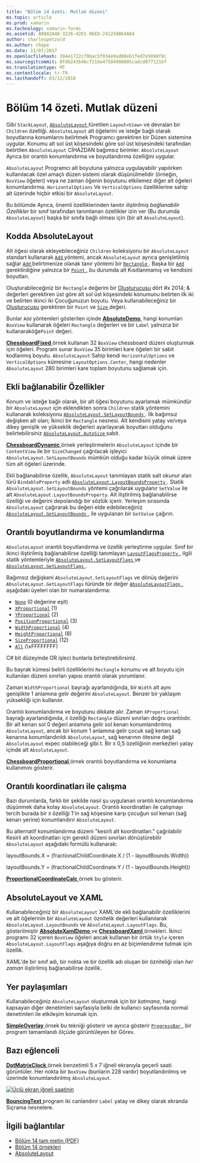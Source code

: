 ```yaml
---
title: "Bölüm 14 özeti. Mutlak düzeni"
ms.topic: article
ms.prod: xamarin
ms.technology: xamarin-forms
ms.assetid: 88882A48-3226-42D1-96ED-241250B64A84
author: charlespetzold
ms.author: chape
ms.date: 11/07/2017
ms.openlocfilehash: 394e1722c79bac5f034e9ad88eb1fed7e5090f8c
ms.sourcegitcommit: 0fdb243b46cf21be47584900805cadcd077121bf
ms.translationtype: MT
ms.contentlocale: tr-TR
ms.lasthandoff: 03/12/2018
---
```

# <a name="summary-of-chapter-14-absolute-layout"></a>Bölüm 14 özeti. Mutlak düzeni

Gibi `StackLayout`, [ `AbsoluteLayout` ](https://developer.xamarin.com/api/type/Xamarin.Forms.AbsoluteLayout/) türetilen `Layout<View>` ve devralan bir `Children` özelliği. `AbsoluteLayout` alt öğelerini ve isteğe bağlı olarak boyutlarına konumlarını belirtmek Programcı gerektiren bir Düzen sistemine uygular. Konumu alt sol üst köşesindeki göre sol üst köşesindeki tarafından belirtilen `AbsoluteLayout` CİHAZDAN bağımsız birimler. `AbsoluteLayout` Ayrıca bir orantılı konumlandırma ve boyutlandırma özelliğini uygular.

`AbsoluteLayout` Programcı alt boyutuna yalnızca uygulayabilir yapılırken kullanılacak özel amaçlı düzen sistemi olarak düşünülmelidir (örneğin, `BoxView` öğeleri) veya ne zaman öğenin boyutunu etkilemez diğer alt öğeleri konumlandırma. `HorizontalOptions` Ve `VerticalOptions` özelliklerine sahip alt üzerinde hiçbir etkisi bir `AbsoluteLayout`.

Bu bölümde Ayrıca, önemli özelliklerinden tanıtır *iliştirilmiş bağlanabilir Özellikler* bir sınıf tarafından tanımlanan özellikler izin ver (Bu durumda `AbsoluteLayout`) başka bir sınıfa bağlı olması için (bir alt `AbsoluteLayout`).

## <a name="absolutelayout-in-code"></a>Kodda AbsoluteLayout

Alt öğesi olarak ekleyebileceğiniz `Children` koleksiyonu bir `AbsoluteLayout` standart kullanarak [ `Add` ](https://developer.xamarin.com/api/member/System.Collections.Generic.ICollection%3CT%3E.Add/p/T/) yöntemi, ancak `AbsoluteLayout` ayrıca genişletilmiş sağlar [ `Add` ](https://developer.xamarin.com/api/member/Xamarin.Forms.AbsoluteLayout+IAbsoluteList%3CT%3E.Add/p/Xamarin.Forms.View/Xamarin.Forms.Rectangle/Xamarin.Forms.AbsoluteLayoutFlags/) belirtmenize olanak tanır yöntemi bir [ `Rectangle` ](https://developer.xamarin.com/api/type/Xamarin.Forms.Rectangle/). Başka bir [ `Add` ](https://developer.xamarin.com/api/member/Xamarin.Forms.AbsoluteLayout+IAbsoluteList%3CT%3E.Add/p/Xamarin.Forms.View/Xamarin.Forms.Point/) gerektirdiğine yalnızca bir [ `Point` ](https://developer.xamarin.com/api/type/Xamarin.Forms.Point/), bu durumda alt Kısıtlanmamış ve kendisini boyutları.

Oluşturabileceğiniz bir `Rectangle` değerini bir [Oluşturucusu](https://developer.xamarin.com/api/constructor/Xamarin.Forms.Rectangle.Rectangle/p/System.Double/System.Double/System.Double/System.Double/) dört #x 2014; & değerleri gerektiren üst göre alt sol üst köşesindeki konumunu belirten ilk iki ve belirten ikinci iki Çocuğunuzun boyutu. Veya kullanabileceğiniz bir [Oluşturucusu](https://developer.xamarin.com/api/constructor/Xamarin.Forms.Rectangle.Rectangle/p/Xamarin.Forms.Point/Xamarin.Forms.Size/) gerektiren bir `Point` ve [ `Size` ](https://developer.xamarin.com/api/type/Xamarin.Forms.Size/) değeri.

Bunlar `Add` yöntemleri gösterilen içinde [ **AbsoluteDemo**](https://github.com/xamarin/xamarin-forms-book-samples/tree/master/Chapter14/AbsoluteDemo), hangi konumları `BoxView` kullanarak öğeleri `Rectangle` değerleri ve bir `Label` yalnızca bir kullanaraköğe`Point` değeri.

[ **ChessboardFixed** ](https://github.com/xamarin/xamarin-forms-book-samples/tree/master/Chapter14/ChessboardFixed) örnek kullanan 32 `BoxView` chessboard düzeni oluşturmak için öğeleri. Program sunar `BoxView` 35 birimleri kare öğeleri bir sabit kodlanmış boyutu. `AbsoluteLayout` Sahip kendi `HorizontalOptions` ve `VerticalOptions` kümesine `LayoutOptions.Center`, hangi nedenler `AbsoluteLayout` 280 birimleri kare toplam boyutunu sağlamak için.

## <a name="attached-bindable-properties"></a>Ekli bağlanabilir Özellikler

Konum ve isteğe bağlı olarak, bir alt öğesi boyutunu ayarlamak mümkündür bir `AbsoluteLayout` için eklendikten sonra `Children` statik yöntemini kullanarak koleksiyonu [ `AbsoluteLayout.SetLayoutBounds` ](https://developer.xamarin.com/api/member/Xamarin.Forms.AbsoluteLayout.SetLayoutBounds/p/Xamarin.Forms.BindableObject/Xamarin.Forms.Rectangle/). İlk bağımsız değişken alt olan; İkinci bir `Rectangle` nesnesi. Alt kendisini yatay ve/veya dikey genişlik ve yükseklik değerleri ayarlayarak boyutları olduğunu belirtebilirsiniz [ `AbsoluteLayout.AutoSize` ](https://developer.xamarin.com/api/property/Xamarin.Forms.AbsoluteLayout.AutoSize/) sabit.

[ **ChessboardDynamic** ](https://github.com/xamarin/xamarin-forms-book-samples/tree/master/Chapter14/ChessboardDynamic) örnek yerleştirmelerin `AbsoluteLayout` içinde bir `ContentView` ile bir `SizeChanged` çağrılacak işleyici `AbsoluteLayout.SetLayoutBounds` mümkün olduğu kadar büyük olmak üzere tüm alt öğeleri üzerinde.  

Ekli bağlanabilirse özellik, `AbsoluteLayout` tanımlayan statik salt okunur alan türü `BindableProperty` adlı [ `AbsoluteLayout.LayoutBoundsProperty` ](https://developer.xamarin.com/api/field/Xamarin.Forms.AbsoluteLayout.LayoutBoundsProperty/). Statik `AbsoluteLayout.SetLayoutBounds` yöntemi çağrılarak uygulanır `SetValue` ile alt `AbsoluteLayout.LayoutBoundsProperty`. Alt iliştirilmiş bağlanabilirse özelliği ve değerini depolandığı bir sözlük içerir. Yerleşim sırasında `AbsoluteLayout` çağırarak bu değeri elde edebileceğiniz [ `AbsoluteLayout.GetLayoutBounds` ](https://developer.xamarin.com/api/member/Xamarin.Forms.AbsoluteLayout.GetLayoutBounds/p/Xamarin.Forms.BindableObject/), ile uygulanan bir `GetValue` çağırın.

## <a name="proportional-sizing-and-positioning"></a>Orantılı boyutlandırma ve konumlandırma

`AbsoluteLayout` orantılı boyutlandırma ve özellik yerleştirme uygular. Sınıf bir ikinci iliştirilmiş bağlanabilirse özelliği tanımlayan [ `LayoutFlagsProperty` ](https://developer.xamarin.com/api/field/Xamarin.Forms.AbsoluteLayout.LayoutFlagsProperty/), ilgili statik yöntemleriyle [ `AbsoluteLayout.SetLayoutFlags` ](https://developer.xamarin.com/api/member/Xamarin.Forms.AbsoluteLayout.SetLayoutFlags/p/Xamarin.Forms.BindableObject/Xamarin.Forms.AbsoluteLayoutFlags/) ve [ `AbsoluteLayout.GetLayoutFlags` ](https://developer.xamarin.com/api/member/Xamarin.Forms.AbsoluteLayout.GetLayoutFlags/p/Xamarin.Forms.BindableObject/).

Bağımsız değişkeni `AbsoluteLayout.SetLayoutFlags` ve dönüş değerini `AbsoluteLayout.GetLayoutFlags` türünde bir değer [ `AbsoluteLayoutFlags` ](https://developer.xamarin.com/api/type/Xamarin.Forms.AbsoluteLayoutFlags/), aşağıdaki üyeleri olan bir numaralandırma:

- [`None`](https://developer.xamarin.com/api/field/Xamarin.Forms.AbsoluteLayoutFlags.None/) (0 değerine eşit)
- [`XProportional`](https://developer.xamarin.com/api/field/Xamarin.Forms.AbsoluteLayoutFlags.XProportional/) (1)
- [`YProportional`](https://developer.xamarin.com/api/field/Xamarin.Forms.AbsoluteLayoutFlags.YProportional/) (2)
- [`PositionProportional`](https://developer.xamarin.com/api/field/Xamarin.Forms.AbsoluteLayoutFlags.PositionProportional/) (3)
- [`WidthProportional`](https://developer.xamarin.com/api/field/Xamarin.Forms.AbsoluteLayoutFlags.WidthProportional/) (4)
- [`HeightProportional`](https://developer.xamarin.com/api/field/Xamarin.Forms.AbsoluteLayoutFlags.HeightProportional/) (8)
- [`SizeProportional`](https://developer.xamarin.com/api/field/Xamarin.Forms.AbsoluteLayoutFlags.SizeProportional/) (12)
- [`All`](https://developer.xamarin.com/api/field/Xamarin.Forms.AbsoluteLayoutFlags.All/) (\xFFFFFFFF)

C# bit düzeyinde OR işleci bunlarla birleştirebilirsiniz.

Bu bayrak kümesi belirli özelliklerini `Rectangle` konumu ve alt boyutu için kullanılan düzeni sınırları yapısı orantılı olarak yorumlanır.

Zaman `WidthProportional` bayrağı ayarlandığında, bir `Width` alt aynı genişlikte 1 anlamına gelir değerini `AbsoluteLayout`. Benzer bir yaklaşım yüksekliği için kullanılır.

Orantılı konumlandırma ve boyutunu dikkate alır. Zaman `XProportional` bayrağı ayarlandığında, `X` özelliği `Rectangle` düzeni sınırları doğru orantılıdır. Bir alt kenarı sol 0 değeri anlamına gelir sol kenarı konumlandırılmış `AbsoluteLayout`, ancak bir konum 1 anlamına gelir çocuk sağ kenarı sağ kenarına konumlandırıldı `AbsoluteLayout`, sağ kenarının ötesine değil `AbsoluteLayout` expec olabileceği gibi t. Bir `X` 0,5 özelliğinin merkezleri yatay içinde alt `AbsoluteLayout`.

[ **ChessboardProportional** ](https://github.com/xamarin/xamarin-forms-book-samples/tree/master/Chapter14/ChessboardProportional) örnek orantılı boyutlandırma ve konumlama kullanımını gösterir.

## <a name="working-with-proportional-coordinates"></a>Orantılı koordinatları ile çalışma

Bazı durumlarda, farklı bir şekilde nasıl şu uygulanan orantılı konumlandırma düşünmek daha kolay `AbsoluteLayout`. Orantılı koordinatları ile çalışmayı tercih burada bir `X` özelliği 1'in sağ köşesine karşı çocuğun sol kenarı (sağ kenarı yerine) konumlandırır `AbsoluteLayout`.

Bu alternatif konumlandırma düzeni "kesirli alt koordinatları." çağrılabilir Kesirli alt koordinatları için gerekli düzeni sınırları dönüştürebilir `AbsoluteLayout` aşağıdaki formülü kullanarak:

layoutBounds.X = (fractionalChildCoordinate.X / (1 - layoutBounds.Width))

layoutBounds.Y = (fractionalChildCoordinate.Y / (1 - layoutBounds.Height))

[ **ProportionalCoordinateCalc** ](https://github.com/xamarin/xamarin-forms-book-samples/tree/master/Chapter14/PropCoordCalc) örnek bu gösterir.

## <a name="absolutelayout-and-xaml"></a>AbsoluteLayout ve XAML

Kullanabileceğiniz bir `AbsoluteLayout` XAML'de ekli bağlanabilir özelliklerini ve alt öğelerinin bir `AbsoluteLayout` öznitelik değerleri kullanılarak `AbsoluteLayout.LayoutBounds` ve `AbsoluteLayout.LayoutFlags`. Bu, gösterilmiştir [ **AbsoluteXamlDemo** ](https://github.com/xamarin/xamarin-forms-book-samples/tree/master/Chapter14/AbsoluteXamlDemo) ve [ **ChessboardXaml** ](https://github.com/xamarin/xamarin-forms-book-samples/tree/master/Chapter14/ChessboardXaml) örnekleri. İkinci programı 32 içeren `BoxView` öğeleri ancak kullanan bir örtük `Style` içeren `AbsoluteLayout.LayoutFlags` aşağıya doğru en az biçimlendirme tutmak için özellik.

XAML'de bir sınıf adı, bir nokta ve bir özellik adı oluşan bir özniteliği olan *her zaman* iliştirilmiş bağlanabilirse özellik.

## <a name="overlays"></a>Yer paylaşımları

Kullanabileceğiniz `AbsoluteLayout` oluşturmak için bir *katmana*, hangi kapsayan diğer denetimleri sayfasıyla belki de kullanıcı sayfasında normal denetimleri ile etkileşim korumak için. 

[ **SimpleOverlay** ](https://github.com/xamarin/xamarin-forms-book-samples/tree/master/Chapter14/SimpleOverlay) örnek bu tekniği gösterir ve ayrıca gösterir [ `ProgressBar` ](https://developer.xamarin.com/api/type/Xamarin.Forms.ProgressBar/), bir program tamamlandı ölçüde görüntüleyen bir Görev.

## <a name="some-fun"></a>Bazı eğlenceli

[ **DotMatrixClock** ](https://github.com/xamarin/xamarin-forms-book-samples/tree/master/Chapter14/DotMatrixClock) örnek benzetimli 5 x 7 iğneli ekranıyla geçerli saati görüntüler. Her nokta bir `BoxView` (bunların 228 vardır) boyutlandırılmış ve üzerinde konumlandırılmış `AbsoluteLayout`.

[![Üçlü ekran iğneli saatinin](images/ch14fg08-small.png "iğneli saati")](images/ch14fg08-large.png#lightbox "iğneli saati")

[ **BouncingText** ](https://github.com/xamarin/xamarin-forms-book-samples/tree/master/Chapter14/BouncingText) program iki canlandırır `Label` yatay ve dikey olarak ekranda Sıçrama nesnelere.



## <a name="related-links"></a>İlgili bağlantılar

- [Bölüm 14 tam metin (PDF)](https://download.xamarin.com/developer/xamarin-forms-book/XamarinFormsBook-Ch14-Apr2016.pdf)
- [Bölüm 14 örnekleri](https://github.com/xamarin/xamarin-forms-book-samples/tree/master/Chapter14)
- [AbsoluteLayout](~/xamarin-forms/user-interface/layouts/absolute-layout.md)

